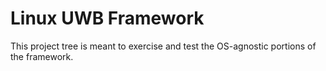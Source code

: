 # Linux UWB Framework

This project tree is meant to exercise and test the OS-agnostic portions of the
framework.
